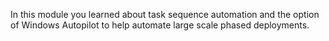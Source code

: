 In this module you learned about task sequence automation and the option of Windows Autopilot to help automate large scale phased deployments.